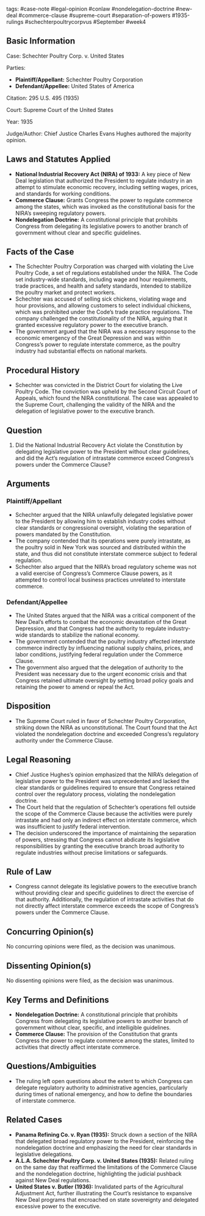 tags: #case-note #legal-opinion #conlaw #nondelegation-doctrine #new-deal #commerce-clause #supreme-court #separation-of-powers #1935-rulings #schechterpoultrycorpvus #September #week4 

## Basic Information

Case: Schechter Poultry Corp. v. United States

Parties:  
- **Plaintiff/Appellant:** Schechter Poultry Corporation  
- **Defendant/Appellee:** United States of America

Citation: 295 U.S. 495 (1935)

Court: Supreme Court of the United States

Year: 1935

Judge/Author: Chief Justice Charles Evans Hughes authored the majority opinion.

## Laws and Statutes Applied

- **National Industrial Recovery Act (NIRA) of 1933:** A key piece of New Deal legislation that authorized the President to regulate industry in an attempt to stimulate economic recovery, including setting wages, prices, and standards for working conditions.
- **Commerce Clause:** Grants Congress the power to regulate commerce among the states, which was invoked as the constitutional basis for the NIRA’s sweeping regulatory powers.
- **Nondelegation Doctrine:** A constitutional principle that prohibits Congress from delegating its legislative powers to another branch of government without clear and specific guidelines.

## Facts of the Case

- The Schechter Poultry Corporation was charged with violating the Live Poultry Code, a set of regulations established under the NIRA. The Code set industry-wide standards, including wage and hour requirements, trade practices, and health and safety standards, intended to stabilize the poultry market and protect workers.
- Schechter was accused of selling sick chickens, violating wage and hour provisions, and allowing customers to select individual chickens, which was prohibited under the Code’s trade practice regulations. The company challenged the constitutionality of the NIRA, arguing that it granted excessive regulatory power to the executive branch.
- The government argued that the NIRA was a necessary response to the economic emergency of the Great Depression and was within Congress’s power to regulate interstate commerce, as the poultry industry had substantial effects on national markets.

## Procedural History

- Schechter was convicted in the District Court for violating the Live Poultry Code. The conviction was upheld by the Second Circuit Court of Appeals, which found the NIRA constitutional. The case was appealed to the Supreme Court, challenging the validity of the NIRA and the delegation of legislative power to the executive branch.

## Question

1. Did the National Industrial Recovery Act violate the Constitution by delegating legislative power to the President without clear guidelines, and did the Act’s regulation of intrastate commerce exceed Congress’s powers under the Commerce Clause?

## Arguments

### Plaintiff/Appellant

- Schechter argued that the NIRA unlawfully delegated legislative power to the President by allowing him to establish industry codes without clear standards or congressional oversight, violating the separation of powers mandated by the Constitution.
- The company contended that its operations were purely intrastate, as the poultry sold in New York was sourced and distributed within the state, and thus did not constitute interstate commerce subject to federal regulation.
- Schechter also argued that the NIRA’s broad regulatory scheme was not a valid exercise of Congress’s Commerce Clause powers, as it attempted to control local business practices unrelated to interstate commerce.

### Defendant/Appellee

- The United States argued that the NIRA was a critical component of the New Deal’s efforts to combat the economic devastation of the Great Depression, and that Congress had the authority to regulate industry-wide standards to stabilize the national economy.
- The government contended that the poultry industry affected interstate commerce indirectly by influencing national supply chains, prices, and labor conditions, justifying federal regulation under the Commerce Clause.
- The government also argued that the delegation of authority to the President was necessary due to the urgent economic crisis and that Congress retained ultimate oversight by setting broad policy goals and retaining the power to amend or repeal the Act.

## Disposition

- The Supreme Court ruled in favor of Schechter Poultry Corporation, striking down the NIRA as unconstitutional. The Court found that the Act violated the nondelegation doctrine and exceeded Congress’s regulatory authority under the Commerce Clause.

## Legal Reasoning

- Chief Justice Hughes’s opinion emphasized that the NIRA’s delegation of legislative power to the President was unprecedented and lacked the clear standards or guidelines required to ensure that Congress retained control over the regulatory process, violating the nondelegation doctrine.
- The Court held that the regulation of Schechter’s operations fell outside the scope of the Commerce Clause because the activities were purely intrastate and had only an indirect effect on interstate commerce, which was insufficient to justify federal intervention.
- The decision underscored the importance of maintaining the separation of powers, stressing that Congress cannot abdicate its legislative responsibilities by granting the executive branch broad authority to regulate industries without precise limitations or safeguards.

## Rule of Law

- Congress cannot delegate its legislative powers to the executive branch without providing clear and specific guidelines to direct the exercise of that authority. Additionally, the regulation of intrastate activities that do not directly affect interstate commerce exceeds the scope of Congress’s powers under the Commerce Clause.

## Concurring Opinion(s)

No concurring opinions were filed, as the decision was unanimous.

## Dissenting Opinion(s)

No dissenting opinions were filed, as the decision was unanimous.

## Key Terms and Definitions

- **Nondelegation Doctrine:** A constitutional principle that prohibits Congress from delegating its legislative powers to another branch of government without clear, specific, and intelligible guidelines.
- **Commerce Clause:** The provision of the Constitution that grants Congress the power to regulate commerce among the states, limited to activities that directly affect interstate commerce.

## Questions/Ambiguities

- The ruling left open questions about the extent to which Congress can delegate regulatory authority to administrative agencies, particularly during times of national emergency, and how to define the boundaries of interstate commerce.

## Related Cases

- **Panama Refining Co. v. Ryan (1935):** Struck down a section of the NIRA that delegated broad regulatory power to the President, reinforcing the nondelegation doctrine and emphasizing the need for clear standards in legislative delegations.
- **A.L.A. Schechter Poultry Corp. v. United States (1935):** Related ruling on the same day that reaffirmed the limitations of the Commerce Clause and the nondelegation doctrine, highlighting the judicial pushback against New Deal regulations.
- **United States v. Butler (1936):** Invalidated parts of the Agricultural Adjustment Act, further illustrating the Court’s resistance to expansive New Deal programs that encroached on state sovereignty and delegated excessive power to the executive.
